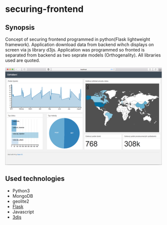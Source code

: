 # securing-frontend

## Synopsis

Concept of securing frontend programmed in python(Flask lightweight framework). Application download data from backend wihch displays on screen via js library d3js. Application was programmed so fronted is separated from backend as two seprate models (Orthogenality). All libraries used are quoted.

![alt tag](webapp.png)

## Used technologies

* Python3
* MongoDB
* geolite2
* [Flask](http://flask.pocoo.org)
* Javascript
* [3djs](https://d3js.org)
